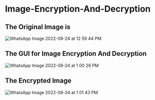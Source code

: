 # Image-Encryption-And-Decryption 


## The Original Image is 
![WhatsApp Image 2022-08-24 at 12 59 44 PM](https://user-images.githubusercontent.com/87226077/186358737-d122975d-c1c2-430a-8926-53a15e8cd266.jpeg) 


## The GUI for Image Encryption And Decryption 
![WhatsApp Image 2022-08-24 at 1 00 26 PM](https://user-images.githubusercontent.com/87226077/186360159-f155f601-7c21-4ea2-beb4-ac67a7c8edf0.jpeg)
 
 
 ## The Encrypted Image 
 ![WhatsApp Image 2022-08-24 at 1 01 43 PM](https://user-images.githubusercontent.com/87226077/186361933-737d4590-ff68-4024-9c34-1b1a44ec7fe0.jpeg)



